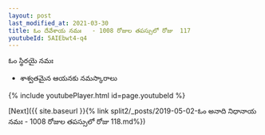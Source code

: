 ```yaml
---
layout: post
last_modified_at: 2021-03-30
title: ఓం దేవేశాయ నమః   - 1008 రోజుల తపస్సులో రోజు  117
youtubeId: 5AIEbwt4-q4
---
```

 
 
 ఓం స్థిరయై నమః  
 
 - శాశ్వతమైన ఆయనకు నమస్కారాలు 
 
  
 
  
 
 
 
 
 
 


{% include youtubePlayer.html id=page.youtubeId %}
 
[Next]({{ site.baseurl }}{% link  split2/_posts/2019-05-02-ఓం అనాది నిధానాయ నమః    - 1008 రోజుల తపస్సులో రోజు  118.md%})
 
